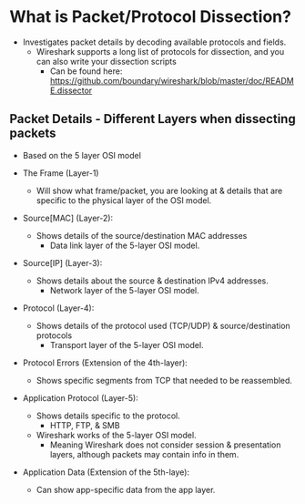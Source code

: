 # What is Packet/Protocol Dissection?

- Investigates packet details by decoding available protocols and fields.
  - Wireshark supports a long list of protocols for dissection, and you can also write your dissection scripts
    - Can be found here: <https://github.com/boundary/wireshark/blob/master/doc/README.dissector>

## Packet Details - Different Layers when dissecting packets

- Based on the 5 layer OSI model

- The Frame (Layer-1)
  - Will show what frame/packet, you are looking at & details that are specific to the physical layer of the OSI model.

- Source[MAC] (Layer-2):
  - Shows details of the source/destination MAC addresses
    - Data link layer of the 5-layer OSI model.

- Source[IP] (Layer-3):
  - Shows details about the source & destination IPv4 addresses.
    - Network layer of the 5-layer OSI model.

- Protocol (Layer-4):
  - Shows details of the protocol used (TCP/UDP) & source/destination protocols
    - Transport layer of the 5-layer OSI model.
- Protocol Errors (Extension of the 4th-layer):
  - Shows specific segments from TCP that needed to be reassembled.


- Application Protocol (Layer-5):
  - Shows details specific to the protocol.
    - HTTP, FTP, & SMB
  - Wireshark works of the 5-layer OSI model.
    - Meaning Wireshark does not consider session & presentation layers, although packets may contain info in them.
- Application Data (Extension of the 5th-laye):
  - Can show app-specific data from the app layer.